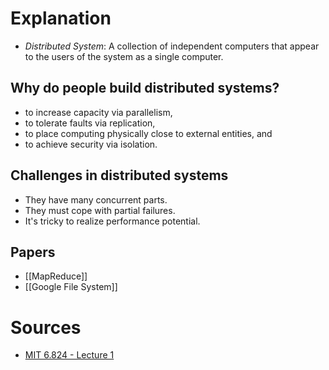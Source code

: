 # Explanation
- *Distributed System*: A collection of independent computers that appear to the users of the system as a single computer.

## Why do people build distributed systems?
- to increase capacity via parallelism,
- to tolerate faults via replication,
- to place computing physically close to external entities, and
- to achieve security via isolation.

## Challenges in distributed systems
- They have many concurrent parts.
- They must cope with partial failures.
- It's tricky to realize performance potential.

## Papers
- [[MapReduce]]
- [[Google File System]]

# Sources
- [MIT 6.824 - Lecture 1](https://www.youtube.com/watch?v=cQP8WApzIQQ&list=PLrw6a1wE39_tb2fErI4-WkMbsvGQk9_UB&index=1&pp=iAQB)
